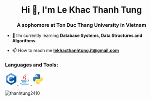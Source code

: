 <h1 align="center">Hi 👋, I'm Le Khac Thanh Tung</h1>
<h3 align="center">A sophomore at Ton Duc Thang University in Vietnam</h3>

- 🌱 I’m currently learning **Database Systems, Data Structures and Algorithms**

- 📫 How to reach me **lekhacthanhtung.it@gmail.com**

<p align="left">
</p>

<h3 align="left">Languages and Tools:</h3>
<p align="left"> <a href="https://www.cprogramming.com/" target="_blank" rel="noreferrer"> <img src="https://raw.githubusercontent.com/devicons/devicon/master/icons/c/c-original.svg" alt="c" width="40" height="40"/> </a> <a href="https://www.java.com" target="_blank" rel="noreferrer"> <img src="https://raw.githubusercontent.com/devicons/devicon/master/icons/java/java-original.svg" alt="java" width="40" height="40"/> </a> <a href="https://www.python.org" target="_blank" rel="noreferrer"> <img src="https://raw.githubusercontent.com/devicons/devicon/master/icons/python/python-original.svg" alt="python" width="40" height="40"/> </a> </p>

<p><img align="center" src="https://github-readme-stats.vercel.app/api/top-langs?username=thanhtung2410&show_icons=true&locale=en&layout=compact" alt="thanhtung2410" /></p>
